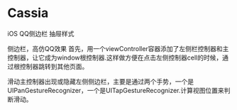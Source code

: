 # Cassia
iOS QQ侧边栏 抽屉样式

侧边栏，高仿QQ效果
首先，用一个viewController容器添加了左侧栏控制器和主控制器，让它成为window根控制器.这样做方便在点击左侧控制器cell的时候，通过根控制器跳转到其他页面。

滑动主控制器出现或隐藏左侧侧边栏，主要是通过两个手势，一个是UIPanGestureRecognizer，一个是UITapGestureRecognizer.计算视图位置来判断滑动。


